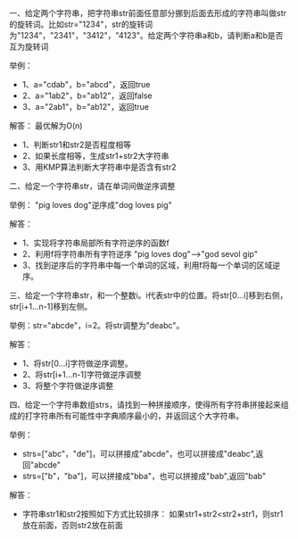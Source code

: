 一、给定两个字符串，把字符串str前面任意部分挪到后面去形成的字符串叫做str的旋转词。比如str="1234"，str的旋转词为"1234"，"2341"，"3412"，"4123"。给定两个字符串a和b，请判断a和b是否互为旋转词

举例：
- 1、a="cdab"，b="abcd"，返回true
- 2、a="1ab2"，b="ab12"，返回false
- 3、a="2ab1"，b="ab12"，返回true

解答：
最优解为O(n)
- 1、判断str1和str2是否程度相等
- 2、如果长度相等，生成str1+str2大字符串
- 3、用KMP算法判断大字符串中是否含有str2


二、给定一个字符串str，请在单词间做逆序调整

举例：
"pig loves dog"逆序成"dog loves pig"

解答：
- 1、实现将字符串局部所有字符逆序的函数f
- 2、利用f将字符串所有字符逆序
     "pig loves dog"-->"god sevol gip"
- 3、找到逆序后的字符串中每一个单词的区域，利用f将每一个单词的区域逆序。


三、给定一个字符串str，和一个整数i。i代表str中的位置。将str[0...i]移到右侧，str[i+1...n-1]移到左侧。

举例：str="abcde"，i=2。将str调整为"deabc"。

解答：
- 1、将str[0...i]字符做逆序调整。
- 2、将str[i+1...n-1]字符做逆序调整
- 3、将整个字符做逆序调整

四、给定一个字符串数组strs，请找到一种拼接顺序，使得所有字符串拼接起来组成的打字符串所有可能性中字典顺序最小的，并返回这个大字符串。

举例：
- strs=["abc"，"de"]，可以拼接成"abcde"，也可以拼接成"deabc",返回"abcde" 
- strs=["b"，"ba"]，可以拼接成"bba"，也可以拼接成"bab",返回"bab"

解答：
- 字符串str1和str2按照如下方式比较排序：
如果str1+str2<str2+str1，则str1放在前面，否则str2放在前面
